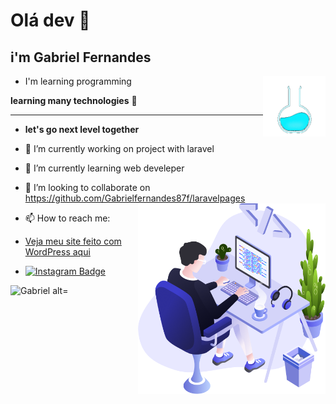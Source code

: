 # Olá dev 👋
## i'm Gabriel Fernandes

<img src="https://github.com/Gabrielfernandes87f/gabrielfernandes87f/blob/main/imgs/oie_source.gif?w=512" width=100 heigth=100 align="right"/>


- I'm learning programming 


**learning many technologies** 🤩

***





- **let's go next level together**

- 🔭 I’m currently working on project with laravel
- 🌱 I’m currently learning web develeper
- 👯 I’m looking to collaborate on https://github.com/Gabrielfernandes87f/laravelpages <img align="right" src="https://github.com/Gabrielfernandes87f/gabrielfernandes87f/blob//main/imgs/illustration.png" width="300"/>



- 📫 How to reach me: 
- [Veja meu site feito com WordPress aqui](https://gabrielfernandesweb.online)
- [![Instagram Badge](https://img.shields.io/badge/-Gabriel.fernandes.blade-6633cc?style=flat-square&labelColor=6633cc&logo=instagram&logoColor=white&link=https://https://www.instagram.com/gabrielfernandes87s/)](https://www.instagram.com/gabrielfernandes87s/) 

<p align="left">
  <img src="https://github-readme-stats.vercel.app/api/top-langs/?username=Gabrielfernandes87f&layout=compact&langs_count=8&hide=Blade,Shell&theme=dark" title="Gabriel alt="Gabriel's Top Langs"/>
</p>

